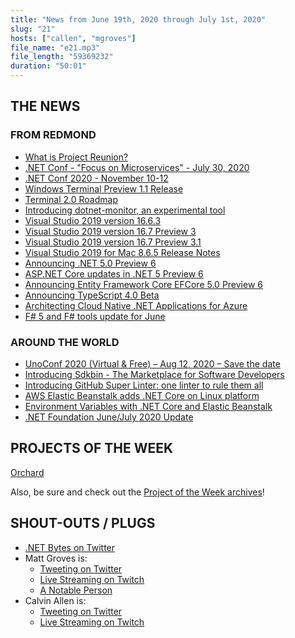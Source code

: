 ```yaml
---
title: "News from June 19th, 2020 through July 1st, 2020"
slug: "21"
hosts: ["callen", "mgroves"]
file_name: "e21.mp3"
file_length: "59369232"
duration: "50:01"
---
```


## THE NEWS

### FROM REDMOND

* [What is Project Reunion?](https://github.com/microsoft/ProjectReunion/blob/master/docs/README.md)
* [.NET Conf - "Focus on Microservices" - July 30, 2020](https://focus.dotnetconf.net/)
* [.NET Conf 2020 - November 10-12](https://www.dotnetconf.net/)
* [Windows Terminal Preview 1.1 Release](https://devblogs.microsoft.com/commandline/windows-terminal-preview-1-1-release/)
* [Terminal 2.0 Roadmap](https://github.com/microsoft/terminal/blob/master/doc/terminal-v2-roadmap.md)
* [Introducing dotnet-monitor, an experimental tool](https://devblogs.microsoft.com/dotnet/introducing-dotnet-monitor/)
* [Visual Studio 2019 version 16.6.3](https://docs.microsoft.com/en-us/visualstudio/releases/2019/release-notes#16.6.3)
* [Visual Studio 2019 version 16.7 Preview 3](https://docs.microsoft.com/en-us/visualstudio/releases/2019/release-notes-preview#--visual-studio-2019-version-167-preview-3)
* [Visual Studio 2019 version 16.7 Preview 3.1](https://docs.microsoft.com/en-us/visualstudio/releases/2019/release-notes-preview#16.7.0-pre-3.1)
* [Visual Studio 2019 for Mac 8.6.5 Release Notes](https://docs.microsoft.com/en-us/visualstudio/releasenotes/vs2019-mac-relnotes)
* [Announcing .NET 5.0 Preview 6](https://devblogs.microsoft.com/dotnet/announcing-net-5-0-preview-6/)
* [ASP.NET Core updates in .NET 5 Preview 6](https://devblogs.microsoft.com/aspnet/asp-net-core-updates-in-net-5-preview-6/)
* [Announcing Entity Framework Core EFCore 5.0 Preview 6](https://devblogs.microsoft.com/dotnet/announcing-entity-framework-core-efcore-5-0-preview-6/)
* [Announcing TypeScript 4.0 Beta](https://devblogs.microsoft.com/typescript/announcing-typescript-4-0-beta/)
* [Architecting Cloud Native .NET Applications for Azure](https://docs.microsoft.com/en-us/dotnet/architecture/cloud-native/)
* [F# 5 and F# tools update for June](https://devblogs.microsoft.com/dotnet/f-5-and-f-tools-update-for-june/)

### AROUND THE WORLD

* [UnoConf 2020 (Virtual & Free) – Aug 12, 2020 – Save the date](https://platform.uno/blog/unoconf-2020-virtual-free-aug-12-2020-save-the-date/)
* [Introducing Sdkbin - The Marketplace for Software Developers](https://www.aaronstannard.com/sdkbin-marketplace/)
* [Introducing GitHub Super Linter: one linter to rule them all](https://github.blog/2020-06-18-introducing-github-super-linter-one-linter-to-rule-them-all/)
* [AWS Elastic Beanstalk adds .NET Core on Linux platform](https://aws.amazon.com/blogs/developer/aws-elastic-beanstalk-adds-net-core-on-linux-platform/)
* [Environment Variables with .NET Core and Elastic Beanstalk](https://aws.amazon.com/blogs/developer/environment-variables-with-net-core-and-elastic-beanstalk)
* [.NET Foundation June/July 2020 Update](https://dotnetfoundation.org/blog/2020/06/17/blog/posts/net-foundation-june-july-2020-update)

## PROJECTS OF THE WEEK

[Orchard](https://devblogs.microsoft.com/aspnet/orchard-core-release-candidate-2-now-available/)

Also, be sure and check out the [Project of the Week archives](https://www.dotnetbytes.fm/potw/)!

## SHOUT-OUTS / PLUGS

* [.NET Bytes on Twitter](https://twitter.com/dotnetbytes)
* Matt Groves is:
  * [Tweeting on Twitter](https://twitter.com/mgroves)
  * [Live Streaming on Twitch](https://www.twitch.tv/matthewdgroves)
  * [A Notable Person](https://en.wikipedia.org/wiki/Grove_City,_Ohio#Notable_people)
* Calvin Allen is:
  * [Tweeting on Twitter](https://twitter.com/_CalvinAllen)
  * [Live Streaming on Twitch](https://www.twitch.tv/CodingWithCalvinTV)
